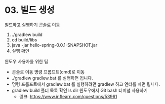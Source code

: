 # 03. 빌드 생성

빌드하고 실행하기 콘솔로 이동 

1. ./gradlew build
2.  cd build/libs 
3. java -jar hello-spring-0.0.1-SNAPSHOT.jar 
4. 실행 확인 





윈도우 사용자를 위한 팁

- 콘솔로 이동 명령 프롬프트(cmd)로 이동 
- ./gradlew gradlew.bat 를 실행하면 됩니다. 
- 명령 프롬프트에서 gradlew.bat 를 실행하려면 gradlew 하고 엔터를 치면 됩니다. 
- gradlew build 폴더 목록 확인 ls dir 윈도우에서 Git bash 터미널 사용하기 
  - 링크: https://www.inflearn.com/questions/53961
